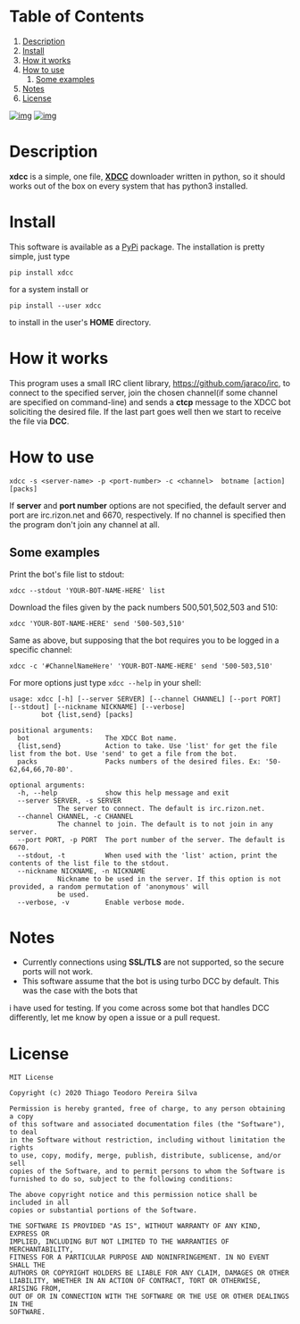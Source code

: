 
# Table of Contents

1.  [Description](#orga8c22e0)
2.  [Install](#orga954e84)
3.  [How it works](#orga187ef7)
4.  [How to use](#org8fa576e)
    1.  [Some examples](#orge265aa9)
5.  [Notes](#org499eecb)
6.  [License](#org5e3b806)

[![img](https://img.shields.io/badge/Code%20Style-Black-black.svg)](https://pypi.org/project/xdcc/)
[![img](https://img.shields.io/badge/Linter-pylint-green.svg)](https://www.pylint.org/)


<a id="orga8c22e0"></a>

# Description

**xdcc** is a simple, one file, **[XDCC](https://en.wikipedia.org/wiki/XDCC)** downloader written in python, so it should works out of the box on every system that
has python3 installed.


<a id="orga954e84"></a>

# Install

This software is available as a [PyPi](https://pypi.org) package. The installation is pretty simple, just type

    pip install xdcc

for a system install or 

    pip install --user xdcc

to install in the user's **HOME** directory.


<a id="orga187ef7"></a>

# How it works

This program uses a small IRC client library, <https://github.com/jaraco/irc>, to connect to the specified server, join the
chosen channel(if some channel are specified on command-line) and sends a **ctcp** message to the XDCC bot soliciting 
the desired file. If the last part goes well then we start to receive the file via **DCC**.


<a id="org8fa576e"></a>

# How to use

    xdcc -s <server-name> -p <port-number> -c <channel>  botname [action] [packs]

If **server** and **port number** options are not specified, the default server and port are irc.rizon.net
and 6670, respectively. If no channel is specified then the program don't join any channel at all.


<a id="orge265aa9"></a>

## Some examples

Print the bot's file list to stdout:

    xdcc --stdout 'YOUR-BOT-NAME-HERE' list

Download the files given by the pack numbers 500,501,502,503 and 510:

    xdcc 'YOUR-BOT-NAME-HERE' send '500-503,510'

Same as above, but supposing that the bot requires you to be logged in a specific channel:

    xdcc -c '#ChannelNameHere' 'YOUR-BOT-NAME-HERE' send '500-503,510'

For more options just type `xdcc --help` in your shell:

    usage: xdcc [-h] [--server SERVER] [--channel CHANNEL] [--port PORT] [--stdout] [--nickname NICKNAME] [--verbose]
    	    bot {list,send} [packs]
    
    positional arguments:
      bot                   The XDCC Bot name.
      {list,send}           Action to take. Use 'list' for get the file list from the bot. Use 'send' to get a file from the bot.
      packs                 Packs numbers of the desired files. Ex: '50-62,64,66,70-80'.
    
    optional arguments:
      -h, --help            show this help message and exit
      --server SERVER, -s SERVER
    			The server to connect. The default is irc.rizon.net.
      --channel CHANNEL, -c CHANNEL
    			The channel to join. The default is to not join in any server.
      --port PORT, -p PORT  The port number of the server. The default is 6670.
      --stdout, -t          When used with the 'list' action, print the contents of the list file to the stdout.
      --nickname NICKNAME, -n NICKNAME
    			Nickname to be used in the server. If this option is not provided, a random permutation of 'anonymous' will
    			be used.
      --verbose, -v         Enable verbose mode.


<a id="org499eecb"></a>

# Notes

-   Currently connections using **SSL/TLS** are not supported, so the secure ports will not work.
-   This software assume that the bot is using turbo DCC by default. This was the case with the bots that

i have used for testing. If you come across some bot that handles DCC differently, let me know by open a issue
or a pull request. 


<a id="org5e3b806"></a>

# License

    MIT License
    
    Copyright (c) 2020 Thiago Teodoro Pereira Silva
    
    Permission is hereby granted, free of charge, to any person obtaining a copy
    of this software and associated documentation files (the "Software"), to deal
    in the Software without restriction, including without limitation the rights
    to use, copy, modify, merge, publish, distribute, sublicense, and/or sell
    copies of the Software, and to permit persons to whom the Software is
    furnished to do so, subject to the following conditions:
    
    The above copyright notice and this permission notice shall be included in all
    copies or substantial portions of the Software.
    
    THE SOFTWARE IS PROVIDED "AS IS", WITHOUT WARRANTY OF ANY KIND, EXPRESS OR
    IMPLIED, INCLUDING BUT NOT LIMITED TO THE WARRANTIES OF MERCHANTABILITY,
    FITNESS FOR A PARTICULAR PURPOSE AND NONINFRINGEMENT. IN NO EVENT SHALL THE
    AUTHORS OR COPYRIGHT HOLDERS BE LIABLE FOR ANY CLAIM, DAMAGES OR OTHER
    LIABILITY, WHETHER IN AN ACTION OF CONTRACT, TORT OR OTHERWISE, ARISING FROM,
    OUT OF OR IN CONNECTION WITH THE SOFTWARE OR THE USE OR OTHER DEALINGS IN THE
    SOFTWARE.

